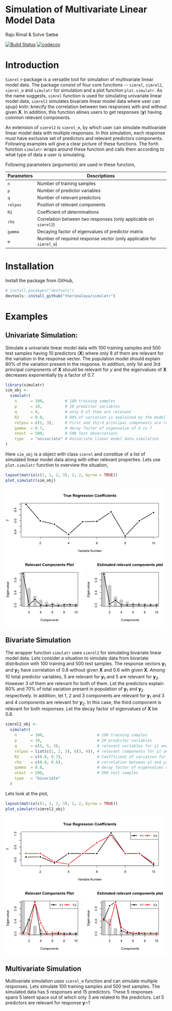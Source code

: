 Simulation of Multivariate Linear Model Data
================
Raju Rimal & Solve Sæbø

[![Build Status](https://travis-ci.com/therimalaya/simulatr.svg?token=typpys6NkDJ7vULJQyan&branch=master)](https://travis-ci.com/therimalaya/simulatr) [![codecov](https://codecov.io/gh/therimalaya/simulatr/branch/master/graph/badge.svg?token=sahOmz8jFf)](https://codecov.io/gh/therimalaya/simulatr)

Introduction
============

`Simrel` r-package is a versatile tool for simulation of multivariate linear model data. The package consist of four core functions -- `simrel`, `simrel2`, `simrel_m` and `simulatr` for simulation and a plot function `plot.simulatr`. As the name suggests, `simrel` function is used for simulating univariate linear model data, `simrel2` simulates bivariate linear model data where user can spup} knitr::knecify the correlation between two responses with and without given **X**. In addition, this function allows users to get responses (**y**) having common relevant components.

An extension of `simrel2` is `simrel_m`, by which user can simulate multivariate linear model data with multiple responses. In this simulation, each response must have exclusive set of predictors and relevant predictors components. Following examples will give a clear picture of these functions. The forth function `simulatr` wraps around these function and calls them according to what type of data a user is simulating.

Following parameters (arguments) are used in these function,

| Parameters | Descriptions                                                        |
|------------|---------------------------------------------------------------------|
| `n`        | Number of training samples                                          |
| `p`        | Number of predictor variables                                       |
| `q`        | Number of relevant predictors                                       |
| `relpos`   | Position of relevant components                                     |
| `R2`       | Coefficient of determinations                                       |
| `rho`      | Correlation between two responses (only applicable on `simrel2`)    |
| `gamma`    | Decaying factor of eigenvalues of predictor matrix                  |
| `m`        | Number of required response vector (only applicable for `simrel_m`) |

Installation
============

Install the package from GitHub,

``` r
# install.pacakges("devtools")
devtools::install_github("therimalaya/simulatr")
```

Examples
========

Univariate Simulation:
----------------------

Simulate a univariate linear model data with 100 training samples and 500 test samples having 10 predictors (**X**) where only 8 of them are relevant for the variation in the response vector. The population model should explain 80% of the variation present in the response. In addition, only 1st and 3rd principal components of **X** should be relevant for *y* and the eigenvalues of **X** decreases exponentially by a factor of 0.7.

``` r
library(simulatr)
sim_obj <- 
  simulatr(
    n      = 100,         # 100 training samples
    p      = 10,          # 10 predictor variables
    q      = 8,           # only 8 of them are relevant
    R2     = 0.8,         # 80% of variation is explained by the model
    relpos = c(1, 3),     # First and third principal components are relevant
    gamma  = 0.7,         # decay factor of eigenvalue of X is 7
    ntest  = 500,         # 500 Test observations
    type   = "univariate" # Univariate linear model data simulation
)
```

Here `sim_obj` is a object with class `simrel` and constitue of a list of simulated linear model data along with other relevant properties. Lets use `plot.simulatr` function to overview the situation,

``` r
layout(matrix(c(1, 1, 2, 3), 2, 2, byrow = TRUE))
plot_simulatr(sim_obj)
```

![](figure/simrel1-plot-1.png)

Bivariate Simulation
--------------------

The wrapper function `simulatr` uses `simrel2` for simulating bivariate linear model data. Lets consider a situation to simulate data from bivariate distribution with 100 training and 500 test samples. The response vectors **y**<sub>1</sub> and **y**<sub>2</sub> have correlation of 0.8 without given **X** and 0.6 with given **X**. Among 10 total predictor variables, 5 are relevant for **y**<sub>1</sub> and 5 are relevant for **y**<sub>2</sub>. However 3 of them are relevant for both of them. Let the predictors explain 80% and 70% of total variation present in population of **y**<sub>1</sub> and **y**<sub>2</sub> respectively. In addition, let 1, 2 and 3 components are relevant for **y**<sub>1</sub> and 3 and 4 components are relevant for **y**<sub>2</sub>. In this case, the third component is relevant for both responses. Let the decay factor of eigenvalues of **X** be 0.8.

``` r
simrel2_obj <- 
  simulatr(
    n      = 100,                       # 100 training samples
    p      = 10,                        # 10 predictor variables
    q      = c(5, 5, 3),                # relevant variables for y1 and y2
    relpos = list(c(1, 2, 3), c(3, 4)), # relevant components for y1 and y2
    R2     = c(0.8, 0.7),               # Coefficient of variation for y1 and y2
    rho    = c(0.8, 0.6),               # correlation between y1 and y2 with and without given X
    gamma  = 0.8,                       # decay factor of eigenvalues of X
    ntest  = 500,                       # 500 test samples
    type   = "bivariate"
  )
```

Lets look at the plot,

``` r
layout(matrix(c(1, 1, 2, 3), 2, 2, byrow = TRUE))
plot_simulatr(simrel2_obj)
```

![](figure/simrel2_plot-1.png)

Multivariate Simulation
-----------------------

Multivariate simulation uses `simrel_m` function and can simulate multiple responses. Lets simulate 100 training samples and 500 test samples. The simulated data has 5 responses and 15 predictors. These 5 responses spans 5 latent space out of which only 3 are related to the predictors. Let 5 predictors are relevant for response **y**~1
